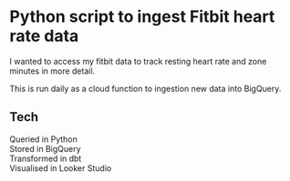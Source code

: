 # Python script to ingest Fitbit heart rate data

I wanted to access my fitbit data to track resting heart rate and zone minutes in more detail.

This is run daily as a cloud function to ingestion new data into BigQuery.

## Tech

Queried in Python <br />
Stored in BigQuery <br />
Transformed in dbt <br />
Visualised in Looker Studio